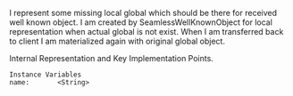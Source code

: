 I represent some missing local global which should be there for received well known object.
I am created by SeamlessWellKnownObject for local representation when actual global is not exist.
When I am transferred back to client I am materialized again with original global object.

Internal Representation and Key Implementation Points.

    Instance Variables
	name:		<String>